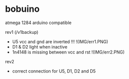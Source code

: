 # bobuino
atmega 1284 arduino compatible

rev1 (/v1backup)
- U5 vcc and gnd are inverted !!!
!(IMG/err1.PNG)
- D1 & D2 light when inactive
- 1n4148 is missing between vcc and rst
!(IMG/err2.PNG)

rev2 
- correct connection for U5, D1, D2 and D5
